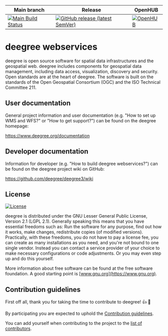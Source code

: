 | Main branch                                                                                                                                                                 | Release   | OpenHUB       |
|-----------------------------------------------------------------------------------------------------------------------------------------------------------------------------| --------- | ------------- |
| [![Main Build Status](https://buildserver.deegree.org/buildStatus/icon?job=deegree-3.5-release-pipeline)](https://buildserver.deegree.org/job/deegree-3.5-release-pipeline) | [![GitHub release (latest SemVer)](https://img.shields.io/github/v/release/deegree/deegree3?sort=semver)](https://github.com/deegree/deegree3/releases/latest) | [![OpenHUB](https://www.openhub.net/p/deegree3/widgets/project_thin_badge.gif)](https://www.openhub.net/p/deegree3) |
# deegree webservices
deegree is open source software for spatial data infrastructures and the geospatial web. deegree includes components for geospatial data management, including data access, visualization, discovery and security. Open standards are at the heart of deegree. The software is built on the standards of the Open Geospatial Consortium (OGC) and the ISO Technical Committee 211.

## User documentation
General project information and user documentation (e.g. "How to set up WMS and WFS?" or "How to get support?") can be found on the deegree homepage:

https://www.deegree.org/documentation

## Developer documentation
Information for developer (e.g. "How to build deegree webservices?") can be found on the deegree project wiki on GitHub:

https://github.com/deegree/deegree3/wiki

## License

[![License](https://img.shields.io/badge/License-LGPL%20v2.1-blue.svg)](https://www.gnu.org/licenses/lgpl-2.1)

deegree is distributed under the GNU Lesser General Public License, Version 2.1 (LGPL 2.1). Generally speaking this means that you have essential freedoms such as: Run the software for any purpose, find out how it works, make changes, redistribute copies (of modified versions). Practically, with these freedoms, you do not have to pay a license fee, you can create as many installations as you need, and you're not bound to one single vendor. Instead you can contact a service provider of your choice to make necessary configurations or code adjustments. Or you may even step up and do this yourself.

More information about free software can be found at the free software foundation. A good starting point is [www.gnu.org](https://www.gnu.org).

## Contribution guidelines

First off all, thank you for taking the time to contribute to deegree! :+1: :tada:

By participating you are expected to uphold the [Contribution guidelines](CONTRIBUTING.md).

You can add yourself when contributing to the project to the [list of contributors](CONTRIBUTORS.md).
